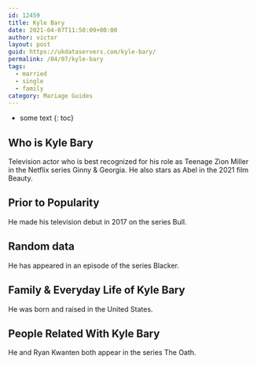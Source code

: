 ```yaml
---
id: 12459
title: Kyle Bary
date: 2021-04-07T11:50:09+00:00
author: victor
layout: post
guid: https://ukdataservers.com/kyle-bary/
permalink: /04/07/kyle-bary  
tags:
  - married
  - single
  - family
category: Mariage Guides
---
```


* some text
{: toc}


## Who is Kyle Bary



Television actor who is best recognized for his role as Teenage Zion Miller in the Netflix series Ginny & Georgia. He also stars as Abel in the 2021 film Beauty. 

                
                
                
## Prior to Popularity



He made his television debut in 2017 on the series Bull.

                
                
                
## Random data



He has appeared in an episode of the series Blacker. 

                
                
                
## Family & Everyday Life of Kyle Bary



He was born and raised in the United States. 

                
                
                
## People Related With Kyle Bary



He and Ryan Kwanten both appear in the series The Oath.

                
              
            
          
          
          